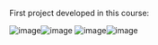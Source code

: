 First project developed in this course:

![image](https://github.com/TiagoFernandes11/NextJS-Course/assets/89404933/b53e513a-650e-4461-806e-45e6d433fb1a)![image](https://github.com/TiagoFernandes11/NextJS-Course/assets/89404933/157c646d-48aa-483a-96a5-ec355276cd7c)
![image](https://github.com/TiagoFernandes11/NextJS-Course/assets/89404933/43720561-4ac3-4278-8d34-fabd594f9d7e)![image](https://github.com/TiagoFernandes11/NextJS-Course/assets/89404933/8070f866-cfbc-4297-895d-08889fea8f5d)



